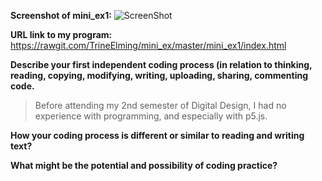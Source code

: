 **Screenshot of mini_ex1:**
![ScreenShot](https://github.com/TrineElming/mini_ex/blob/master/mini_ex1/mini_ex1.jpg?raw=true)


**URL link to my program:**
https://rawgit.com/TrineElming/mini_ex/master/mini_ex1/index.html


**Describe your first independent coding process (in relation to thinking, reading, copying, modifying, writing, uploading, sharing, commenting code.**
> Before attending my 2nd semester of Digital Design, I had no experience with programming, and especially with p5.js. 


**How your coding process is different or similar to reading and writing text?**
>

**What might be the potential and possibility of coding practice?**
>
